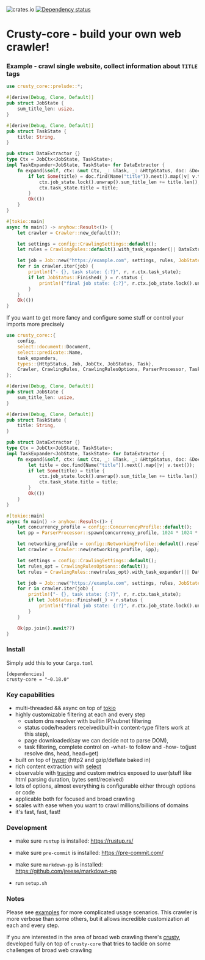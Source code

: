 ![crates.io](https://img.shields.io/crates/v/crusty-core.svg)
[![Dependency status](https://deps.rs/repo/github/let4be/crusty-core/status.svg)](https://deps.rs/repo/github/let4be/crusty-core)

# Crusty-core - build your own web crawler!

### Example - crawl single website, collect information about `TITLE` tags

```rust
use crusty_core::prelude::*;

#[derive(Debug, Clone, Default)]
pub struct JobState {
	sum_title_len: usize,
}

#[derive(Debug, Clone, Default)]
pub struct TaskState {
	title: String,
}

pub struct DataExtractor {}
type Ctx = JobCtx<JobState, TaskState>;
impl TaskExpander<JobState, TaskState> for DataExtractor {
	fn expand(&self, ctx: &mut Ctx, _: &Task, _: &HttpStatus, doc: &Document) -> task_expanders::ExtResult {
		if let Some(title) = doc.find(Name("title")).next().map(|v| v.text()) {
			ctx.job_state.lock().unwrap().sum_title_len += title.len();
			ctx.task_state.title = title;
		}
		Ok(())
	}
}

#[tokio::main]
async fn main() -> anyhow::Result<()> {
	let crawler = Crawler::new_default()?;

	let settings = config::CrawlingSettings::default();
	let rules = CrawlingRules::default().with_task_expander(|| DataExtractor {});

	let job = Job::new("https://example.com", settings, rules, JobState::default())?;
	for r in crawler.iter(job) {
		println!("- {}, task state: {:?}", r, r.ctx.task_state);
		if let JobStatus::Finished(_) = r.status {
			println!("final job state: {:?}", r.ctx.job_state.lock().unwrap());
		}
	}
	Ok(())
}

```

If you want to get more fancy and configure some stuff or control your imports more precisely

```rust
use crusty_core::{
	config,
	select::document::Document,
	select::predicate::Name,
	task_expanders,
	types::{HttpStatus, Job, JobCtx, JobStatus, Task},
	Crawler, CrawlingRules, CrawlingRulesOptions, ParserProcessor, TaskExpander,
};

#[derive(Debug, Clone, Default)]
pub struct JobState {
	sum_title_len: usize,
}

#[derive(Debug, Clone, Default)]
pub struct TaskState {
	title: String,
}

pub struct DataExtractor {}
type Ctx = JobCtx<JobState, TaskState>;
impl TaskExpander<JobState, TaskState> for DataExtractor {
	fn expand(&self, ctx: &mut Ctx, _: &Task, _: &HttpStatus, doc: &Document) -> task_expanders::ExtResult {
		let title = doc.find(Name("title")).next().map(|v| v.text());
		if let Some(title) = title {
			ctx.job_state.lock().unwrap().sum_title_len += title.len();
			ctx.task_state.title = title;
		}
		Ok(())
	}
}

#[tokio::main]
async fn main() -> anyhow::Result<()> {
	let concurrency_profile = config::ConcurrencyProfile::default();
	let pp = ParserProcessor::spawn(concurrency_profile, 1024 * 1024 * 32);

	let networking_profile = config::NetworkingProfile::default().resolve()?;
	let crawler = Crawler::new(networking_profile, &pp);

	let settings = config::CrawlingSettings::default();
	let rules_opt = CrawlingRulesOptions::default();
	let rules = CrawlingRules::new(rules_opt).with_task_expander(|| DataExtractor {});

	let job = Job::new("https://example.com", settings, rules, JobState::default())?;
	for r in crawler.iter(job) {
		println!("- {}, task state: {:?}", r, r.ctx.task_state);
		if let JobStatus::Finished(_) = r.status {
			println!("final job state: {:?}", r.ctx.job_state.lock().unwrap());
		}
	}

	Ok(pp.join().await??)
}

```

### Install

Simply add this to your `Cargo.toml`
```
[dependencies]
crusty-core = "~0.18.0"
```

### Key capabilities

- multi-threaded && async on top of [tokio](https://github.com/tokio-rs/tokio)
- highly customizable filtering at each and every step
    - custom dns resolver with builtin IP/subnet filtering
    - status code/headers received(built-in content-type filters work at this step),
    - page downloaded(say we can decide not to parse DOM),
    - task filtering, complete control on -what- to follow and -how- to(just resolve dns, head, head+get)
- built on top of [hyper](https://github.com/hyperium/hyper) (http2 and gzip/deflate baked in)
- rich content extraction with [select](https://github.com/utkarshkukreti/select.rs)
- observable with [tracing](https://github.com/tokio-rs/tracing) and custom metrics exposed to user(stuff like html parsing duration, bytes sent/received)
- lots of options, almost everything is configurable either through options or code
- applicable both for focused and broad crawling
- scales with ease when you want to crawl millions/billions of domains
- it's fast, fast, fast!

### Development

- make sure `rustup` is installed: https://rustup.rs/

- make sure `pre-commit` is installed: https://pre-commit.com/

- make sure `markdown-pp` is installed: https://github.com/jreese/markdown-pp

- run `setup.sh`

### Notes

Please see [examples](examples) for more complicated usage scenarios.
This crawler is more verbose than some others, but it allows incredible customization at each and every step.

If you are interested in the area of broad web crawling there's [crusty](https://github.com/let4be/crusty), developed fully on top of `crusty-core` that tries to tackle on some challenges of broad web crawling
